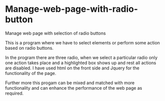 # Manage-web-page-with-radio-button
Manage web page with selection of radio buttons

This is a program where we have to select elements or perform some action based on radio buttons.

In the program there are three radio, when we select a particular radio only one action takes place and a highlighted box shows up and rest all actions are disabled.
I have used html on the front side and Jquery for the functionality of the page.

Further more this progam can be mixed and matched with more functionality and can enhance the performance of the web page as required.
